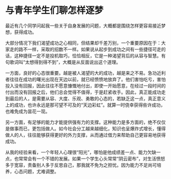 # 与青年学生们聊怎样逐梦

最近有几个同学问起我一些关于自身发展的问题，大概都是围绕怎样更容易接近梦想，获得成功。

大部分情况下我们渴望成功之心相同，但结果却千差万别，一个重要原因在于：大家走的路不一样，采取的招数不一样。如果说从起步到成功之间有一些捷径可走的话，这种捷径一定不是投机取巧，恰恰相反，它是一种渴望背后的从容与智慧。有句歌词叫“太想得到得不到”，大概是从反面说出这个道理。
 
一方面，良好的心态很重要。越是被人渴望的大的成功，越是来之不易。急功近利者往往在成功的曙光出现在天边以前，就已经愤愤地放弃了。他们害怕吃亏，害怕投入没有回报，因此往往不愿意慷慨地付出，即使一开始愿意，在经过一段时间的付出而没有回报之后，他们总会觉得不值得，于是赶紧收手。因此，真正能成功走到最后的人，是需要从容、大度、乐观、勇敢的心态的，若缺乏这一点，真正意义上的成功，也许永远是那可望不可及的“天边彩虹”。就算一时侥幸获得些许成功，也难免成为昙花一现。
 
另一方面，有足够的能力才能提供强有力的支撑。这种能力是多方面的，绝不仅仅是做事而已，更包括做人。如今社会分工越来越细化，知识也呈爆炸式增长，懂得做人的人，往往能够获得更好的外力支撑，从而通过借力来帮助自己更容易地获得成功。
 
从我的经验来看，一个年轻人心理很“阳光”，哪怕是他成绩差一点、能力欠缺一点，也常常会有一个不错的发展。如果一个学生心头常常“阴云密布”，对生活愤怒多于宽容，责备别人多于反思自己，那我就不免为之担忧。因为能力不足尚可培养，心态问题，尤难调整。
